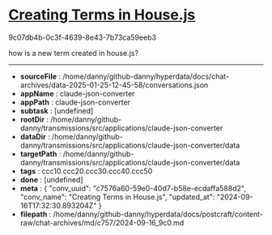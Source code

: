 # [Creating Terms in House.js](https://claude.ai/chat/c7576a60-59e0-40d7-b58e-ecdaffa588d2)

9c07db4b-0c3f-4639-8e43-7b73ca59eeb3

how is a new term created in house.js?

---

* **sourceFile** : /home/danny/github-danny/hyperdata/docs/chat-archives/data-2025-01-25-12-45-58/conversations.json
* **appName** : claude-json-converter
* **appPath** : claude-json-converter
* **subtask** : [undefined]
* **rootDir** : /home/danny/github-danny/transmissions/src/applications/claude-json-converter
* **dataDir** : /home/danny/github-danny/transmissions/src/applications/claude-json-converter/data
* **targetPath** : /home/danny/github-danny/transmissions/src/applications/claude-json-converter/data
* **tags** : ccc10.ccc20.ccc30.ccc40.ccc50
* **done** : [undefined]
* **meta** : {
  "conv_uuid": "c7576a60-59e0-40d7-b58e-ecdaffa588d2",
  "conv_name": "Creating Terms in House.js",
  "updated_at": "2024-09-16T17:32:30.893204Z"
}
* **filepath** : /home/danny/github-danny/hyperdata/docs/postcraft/content-raw/chat-archives/md/c757/2024-09-16_9c0.md